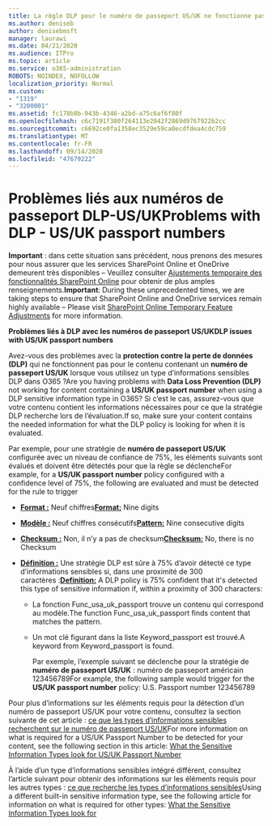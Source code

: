 ```yaml
---
title: La règle DLP pour le numéro de passeport US/UK ne fonctionne pas
ms.author: deniseb
author: denisebmsft
manager: laurawi
ms.date: 04/21/2020
ms.audience: ITPro
ms.topic: article
ms.service: o365-administration
ROBOTS: NOINDEX, NOFOLLOW
localization_priority: Normal
ms.custom:
- "1319"
- "3200001"
ms.assetid: fc178b8b-943b-4346-a2bd-a75c6af6f80f
ms.openlocfilehash: c6c7191f380f264113e2042f2869d9767922b2cc
ms.sourcegitcommit: c6692ce0fa1358ec3529e59ca0ecdfdea4cdc759
ms.translationtype: MT
ms.contentlocale: fr-FR
ms.lasthandoff: 09/14/2020
ms.locfileid: "47679222"
---
```

# <a name="problems-with-dlp---usuk-passport-numbers"></a><span data-ttu-id="d7525-102">Problèmes liés aux numéros de passeport DLP-US/UK</span><span class="sxs-lookup"><span data-stu-id="d7525-102">Problems with DLP - US/UK passport numbers</span></span>

<span data-ttu-id="d7525-103">**Important** : dans cette situation sans précédent, nous prenons des mesures pour nous assurer que les services SharePoint Online et OneDrive demeurent très disponibles – Veuillez consulter [Ajustements temporaire des fonctionnalités SharePoint Online](https://aka.ms/ODSPAdjustments) pour obtenir de plus amples renseignements.</span><span class="sxs-lookup"><span data-stu-id="d7525-103">**Important**: During these unprecedented times, we are taking steps to ensure that SharePoint Online and OneDrive services remain highly available – Please visit [SharePoint Online Temporary Feature Adjustments](https://aka.ms/ODSPAdjustments) for more information.</span></span>

<span data-ttu-id="d7525-104">**Problèmes liés à DLP avec les numéros de passeport US/UK**</span><span class="sxs-lookup"><span data-stu-id="d7525-104">**DLP issues with US/UK passport numbers**</span></span>

<span data-ttu-id="d7525-105">Avez-vous des problèmes avec la **protection contre la perte de données (DLP)** qui ne fonctionnent pas pour le contenu contenant un **numéro de passeport US/UK** lorsque vous utilisez un type d’informations sensibles DLP dans O365 ?</span><span class="sxs-lookup"><span data-stu-id="d7525-105">Are you having problems with **Data Loss Prevention (DLP)** not working for content containing a **US/UK passport number** when using a DLP sensitive information type in O365?</span></span> <span data-ttu-id="d7525-106">Si c’est le cas, assurez-vous que votre contenu contient les informations nécessaires pour ce que la stratégie DLP recherche lors de l’évaluation.</span><span class="sxs-lookup"><span data-stu-id="d7525-106">If so, make sure your content contains the needed information for what the DLP policy is looking for when it is evaluated.</span></span>
  
<span data-ttu-id="d7525-107">Par exemple, pour une stratégie de **numéro de passeport US/UK** configurée avec un niveau de confiance de 75%, les éléments suivants sont évalués et doivent être détectés pour que la règle se déclenche</span><span class="sxs-lookup"><span data-stu-id="d7525-107">For example, for a **US/UK passport number** policy configured with a confidence level of 75%, the following are evaluated and must be detected for the rule to trigger</span></span>
  
- <span data-ttu-id="d7525-108">**[Format :](https://docs.microsoft.com/microsoft-365/compliance/sensitive-information-type-entity-definitions#format-77)** Neuf chiffres</span><span class="sxs-lookup"><span data-stu-id="d7525-108">**[Format:](https://docs.microsoft.com/microsoft-365/compliance/sensitive-information-type-entity-definitions#format-77)** Nine digits</span></span>

- <span data-ttu-id="d7525-109">**[Modèle :](https://docs.microsoft.com/microsoft-365/compliance/sensitive-information-type-entity-definitions#pattern-77)** Neuf chiffres consécutifs</span><span class="sxs-lookup"><span data-stu-id="d7525-109">**[Pattern:](https://docs.microsoft.com/microsoft-365/compliance/sensitive-information-type-entity-definitions#pattern-77)** Nine consecutive digits</span></span>

- <span data-ttu-id="d7525-110">**[Checksum :](https://docs.microsoft.com/microsoft-365/compliance/sensitive-information-type-entity-definitions#checksum-76)** Non, il n’y a pas de checksum</span><span class="sxs-lookup"><span data-stu-id="d7525-110">**[Checksum:](https://docs.microsoft.com/microsoft-365/compliance/sensitive-information-type-entity-definitions#checksum-76)** No, there is no Checksum</span></span>

- <span data-ttu-id="d7525-111">**[Définition :](https://docs.microsoft.com/microsoft-365/compliance/sensitive-information-type-entity-definitions#definition-77)** Une stratégie DLP est sûre à 75% d’avoir détecté ce type d’informations sensibles si, dans une proximité de 300 caractères :</span><span class="sxs-lookup"><span data-stu-id="d7525-111">**[Definition:](https://docs.microsoft.com/microsoft-365/compliance/sensitive-information-type-entity-definitions#definition-77)** A DLP policy is 75% confident that it's detected this type of sensitive information if, within a proximity of 300 characters:</span></span>

  - <span data-ttu-id="d7525-112">La fonction Func_usa_uk_passport trouve un contenu qui correspond au modèle.</span><span class="sxs-lookup"><span data-stu-id="d7525-112">The function Func_usa_uk_passport finds content that matches the pattern.</span></span>

  - <span data-ttu-id="d7525-113">Un mot clé figurant dans la liste Keyword_passport est trouvé.</span><span class="sxs-lookup"><span data-stu-id="d7525-113">A keyword from Keyword_passport is found.</span></span>

    <span data-ttu-id="d7525-114">Par exemple, l’exemple suivant se déclenche pour la stratégie de **numéro de passeport US/UK** : numéro de passeport américain 123456789</span><span class="sxs-lookup"><span data-stu-id="d7525-114">For example, the following sample would trigger for the **US/UK passport number** policy: U.S. Passport number 123456789</span></span>

<span data-ttu-id="d7525-115">Pour plus d’informations sur les éléments requis pour la détection d’un numéro de passeport US/UK pour votre contenu, consultez la section suivante de cet article : [ce que les types d’informations sensibles recherchent sur le numéro de passeport US/UK](https://docs.microsoft.com/microsoft-365/compliance/sensitive-information-type-entity-definitions#us--uk-passport-number)</span><span class="sxs-lookup"><span data-stu-id="d7525-115">For more information on what is required for a US/UK Passport Number to be detected for your content, see the following section in this article: [What the Sensitive Information Types look for US/UK Passport Number](https://docs.microsoft.com/microsoft-365/compliance/sensitive-information-type-entity-definitions#us--uk-passport-number)</span></span>
  
<span data-ttu-id="d7525-116">À l’aide d’un type d’informations sensibles intégré différent, consultez l’article suivant pour obtenir des informations sur les éléments requis pour les autres types : [ce que recherche les types d’informations sensibles](https://docs.microsoft.com/microsoft-365/compliance/sensitive-information-type-entity-definitions)</span><span class="sxs-lookup"><span data-stu-id="d7525-116">Using a different built-in sensitive information type, see the following article for information on what is required for other types: [What the Sensitive Information Types look for](https://docs.microsoft.com/microsoft-365/compliance/sensitive-information-type-entity-definitions)</span></span>
  